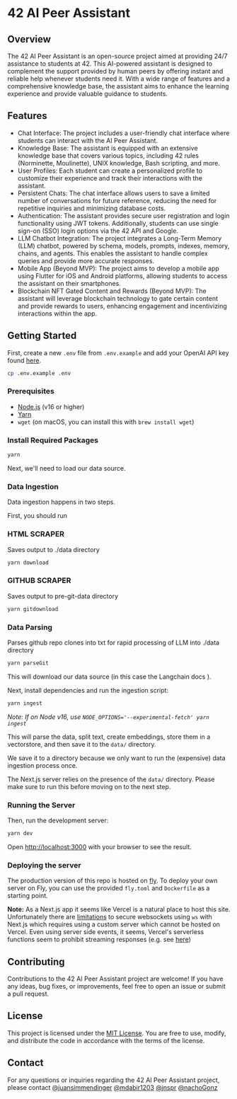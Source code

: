 # 42 AI Peer Assistant

## Overview
The 42 AI Peer Assistant is an open-source project aimed at providing 24/7 assistance to students at 42. This AI-powered assistant is designed to complement the support provided by human peers by offering instant and reliable help whenever students need it. With a wide range of features and a comprehensive knowledge base, the assistant aims to enhance the learning experience and provide valuable guidance to students.

## Features
- Chat Interface: The project includes a user-friendly chat interface where students can interact with the AI Peer Assistant.
- Knowledge Base: The assistant is equipped with an extensive knowledge base that covers various topics, including 42 rules (Norminette, Moulinette), UNIX knowledge, Bash scripting, and more.
- User Profiles: Each student can create a personalized profile to customize their experience and track their interactions with the assistant.
- Persistent Chats: The chat interface allows users to save a limited number of conversations for future reference, reducing the need for repetitive inquiries and minimizing database costs.
- Authentication: The assistant provides secure user registration and login functionality using JWT tokens. Additionally, students can use single sign-on (SSO) login options via the 42 API and Google.
- LLM Chatbot Integration: The project integrates a Long-Term Memory (LLM) chatbot, powered by schema, models, prompts, indexes, memory, chains, and agents. This enables the assistant to handle complex queries and provide more accurate responses.
- Mobile App (Beyond MVP): The project aims to develop a mobile app using Flutter for iOS and Android platforms, allowing students to access the assistant on their smartphones.
- Blockchain NFT Gated Content and Rewards (Beyond MVP): The assistant will leverage blockchain technology to gate certain content and provide rewards to users, enhancing engagement and incentivizing interactions within the app.

## Getting Started

First, create a new `.env` file from `.env.example` and add your OpenAI API key found [here](https://platform.openai.com/account/api-keys).

```bash
cp .env.example .env
```

### Prerequisites

- [Node.js](https://nodejs.org/en/download/) (v16 or higher)
- [Yarn](https://classic.yarnpkg.com/en/docs/install/#mac-stable)
- `wget` (on macOS, you can install this with `brew install wget`)

### Install Required Packages
```bash
yarn 
```

Next, we'll need to load our data source.

### Data Ingestion

Data ingestion happens in two steps.

First, you should run

### HTML SCRAPER
Saves output to ./data directory

```bash
yarn download
```
### GITHUB SCRAPER
Saves output to pre-git-data directory
```bash
yarn gitdownload
```

### Data Parsing
Parses github repo clones into txt for rapid processing of LLM into ./data directory
```bash
yarn parseGit
```

This will download our data source (in this case the Langchain docs ).

Next, install dependencies and run the ingestion script:

```bash
yarn ingest
```

_Note: If on Node v16, use `NODE_OPTIONS='--experimental-fetch' yarn ingest`_

This will parse the data, split text, create embeddings, store them in a vectorstore, and
then save it to the `data/` directory.

We save it to a directory because we only want to run the (expensive) data ingestion process once.

The Next.js server relies on the presence of the `data/` directory. Please
make sure to run this before moving on to the next step.

### Running the Server

Then, run the development server:

```bash
yarn dev
```

Open [http://localhost:3000](http://localhost:3000) with your browser to see the result.

### Deploying the server

The production version of this repo is hosted on
[fly](https://chat-langchainjs.fly.dev/). To deploy your own server on Fly, you
can use the provided `fly.toml` and `Dockerfile` as a starting point.

**Note:** As a Next.js app it seems like Vercel is a natural place to
host this site. Unfortunately there are
[limitations](https://github.com/websockets/ws/issues/1786#issuecomment-678315435)
to secure websockets using `ws` with Next.js which requires using a custom
server which cannot be hosted on Vercel. Even using server side events, it
seems, Vercel's serverless functions seem to prohibit streaming responses
(e.g. see
[here](https://github.com/vercel/next.js/issues/9965#issuecomment-820156947))

## Contributing
Contributions to the 42 AI Peer Assistant project are welcome! If you have any ideas, bug fixes, or improvements, feel free to open an issue or submit a pull request.

## License
This project is licensed under the [MIT License](https://opensource.org/licenses/MIT). You are free to use, modify, and distribute the code in accordance with the terms of the license.

## Contact
For any questions or inquiries regarding the 42 AI Peer Assistant project, please contact [@juansimmendinger](https://github.com/juansimmendinger) [@mdabir1203](https://github.com/mdabir1203) [@jnspr](https://github.com/jnspr) [@nachoGonz](https://github.com/nachoGonz) 

